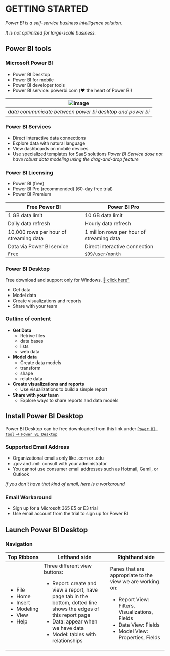 # GETTING STARTED

*Power BI is a self-service business intelligence solution.*

*It is not optimized for large-scale business.*

## Power BI tools

### Microsoft Power BI
- Power BI Desktop
- Power BI for mobile
- Power BI developer tools
- Power BI service: powerbi.com (:heart: the heart of Power BI)

| ![image](https://user-images.githubusercontent.com/19381768/224846356-3192a266-02f2-4f41-ba58-76dbf57b6186.png) |
| :--: | 
| *data communicate between power bi desktop and power bi* |

### Power BI Services
- Direct interactive data connections
- Explore data with natural language
- View dashboards on mobile devices
- Use specialized templates for SaaS solutions
*Power BI Service dose not have robust data modeling using the drag-and-drop feature*

### Power BI Licensing
- Power BI (free)
- Power BI Pro (recommended) (60-day free trial)
- Power BI Premium

| Free Power BI | Power BI Pro |
| --- | --- |
| 1 GB data limit | 10 GB data limit |
| Daily data refresh | Hourly data refresh |
| 10,000 rows per hour of streaming data | 1 million rows per hour of streaming data |
| Data via Power BI service | Direct interactive connection |
| `Free` | `$99/user/month` |

### <a id="mylink"></a>Power BI Desktop
Free download and support only for Windows. [:link: click here"](https://www.microsoft.com/en-us/download/details.aspx?id=58494")
- Get data
- Model data
- Create visualizations and reports
- Share with your team

### Outline of content
- **Get Data**
  - Retrive files
  - data bases
  - lists
  - web data
- **Model data**
  - Create data models
  - transform
  - shape
  - relate data
- **Create visualizations and reports**
  - Use visualizations to build a simple report
- **Share with your team**
  - Explore ways to share reports and data models 

## Install Power BI Desktop

Power BI Desktop can be free downloaded from this link under [`Power BI tool` -> `Power BI Desktop`]("[#mylink](https://github.com/HuaijiGao/Resourse_Power-BI-Desktop/blob/main/Chapter01_Getting-Started/README.md#power-bi-desktop)")

### Supported Email Address
- Organizational emails only like .com or .edu
- .gov and .mil: consult with your administrator
- You cannot use consumer email addresses such as Hotmail, Gamil, or Outlook

*if you don't have that kind of email, here is a workaround*
### Email Workaround
- Sign up for a Microsoft 365 E5 or E3 trial
- Use email account from the trial to sign up for Power BI

## Launch Power BI Desktop

### Navigation
| Top Ribbons | Lefthand side | Righthand side |
| --- | --- | --- |
| <ul><li>File</li><li>Home</li><li>Insert</li><li>Modeling</li><li>View</li><li>Help</li></ul> | Three different view buttons:<ul><li>Report: create and view a report, have page tab in the bottom, dotted line shows the edges of this report page</li><li>Data: appear when we have data</li><li>Model: tables with relationships</li></ul> | Panes that are appropriate to the view we are working on:<ul><li>Report View: Filters, Visualizations, Fields</li><li>Data View: Fields</li><li>Model View: Properties, Fields</li></ul> |
